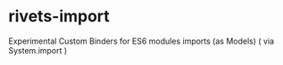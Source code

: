 # rivets-import
Experimental Custom Binders for ES6 modules imports (as Models) ( via System.import )
